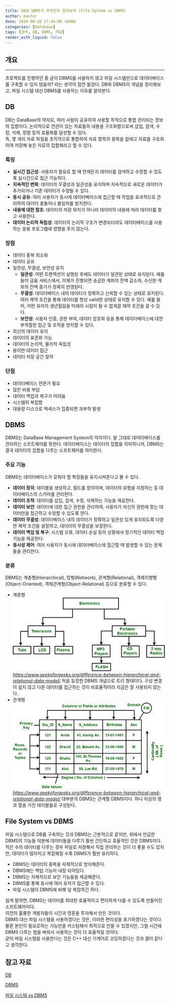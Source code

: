 ```yaml
---
title: DB와 DBMS가 무엇인지 알아보자 (File System vs DBMS)
author: master
date: 2024-08-28 17:44:00 +0900
categories: [Database]
tags: [공부, DB, DBMS, 개념]
render_with_liquid: false
---
```


## 개요
---
프로젝트를 진행하던 중 굳이 DBMS를 사용하지 않고 파일 시스템만으로 데이터베이스를 구축할 수 있지 않을까? 라는 생각이 잠깐 들었다.
DB와 DBMS의 개념을 정리해보고, 파일 시스템 대신 DBMS를 사용하는 이유를 알아본다.

## DB
DB는 DataBase의 약자로, 여러 사람이 공유하여 사용할 목적으로 통합 관리되는 정보의 집합이다. 논리적으로 연관이 있는 자료들의 내용을 구조화함으로써 삽입, 검색, 수정, 삭제, 정렬 등의 효율화를 달성할 수 있다.<br>
즉, 몇 개의 자료 파일을 조직적으로 통합하여 자료 항목의 중복을 없애고 자료를 구조화하여 저장해 놓은 자료의 집합체라고 할 수 있다.
### 특징
- **실시간 접근성**: 사용자가 필요로 할 때 언제든지 데이터를 검색하고 수정할 수 있도록 실시간으로 접근 가능하다.
- **지속적인 변화**: 데이터의 무결성과 일관성을 유지하며 지속적으로 새로운 데이터가 추가되거나 기존 데이터가 수정될 수 있다.
- **동시 공유**: 여러 사용자가 동시에 데이터베이스에 접근할 때 작업을 효과적으로 관리하여 데이터 충돌이나 불일치를 방지한다.
- **내용에 대한 참조**: 데이터의 저장 위치가 아니라 데이터의 내용에 따라 데이터를 찾고 사용한다.
- **데이터 논리적 독립성**: 데이터의 논리적 구조가 변경되더라도 데이터베이스를 사용하는 응용 프로그램에 영향을 주지 않는다.

### 장점
- 데이터 중복 최소화
- 데이터 공유
- 일관성, 무결성, 보안성 유지
    - **일관성**: 어떤 트랜잭션이 실행된 후에도 데이터가 일관된 상태로 유지된다. 예를 들어 금융 서비스에서, 이체가 진행되면 송금한 계좌의 잔액 감소와, 수신한 계좌의 잔액 증가가 정확히 반영된다.
    - **무결성**: 데이터베이스 내의 데이터가 정확하고 신뢰할 수 있는 상태로 유지된다. 여러 제약 조건을 통해 데이터를 항상 valid한 상태로 유지할 수 있다. 예를 들어, 어떤 유저의 생년월일을 미래의 시점이 될 수 없게끔 제약 조건을 걸 수 있다.
    - **보안성**: 사용자 인증, 권한 부여, 데이터 암호화 등을 통해 데이터베이스에 대한 부적절한 접근 및 조작을 방지할 수 있다.
- 최신의 데이터 유지
- 데이터의 표준화 가능
- 데이터의 논리적, 물리적 독립성
- 용이한 데이터 접근
- 데이터 저장 공간 절약

### 단점
- 데이터베이스 전문가 필요
- 많은 비용 부담
- 데이터 백업과 복구가 어려움
- 시스템의 복잡함
- 대용량 디스크로 엑세스가 집중되면 과부하 발생

## DBMS
DBMS는 DataBase Management System의 약자이다. 말 그대로 데이터베이스를 관리하는 소프트웨어를 뜻한다.
데이터베이스는 데이터의 집합을 의미하니까, DBMS는 결국 데이터의 집할을 다루는 소프트웨어를 의미한다.
### 주요 기능
DBMS는 데이터베이스가 갖춰야 할 특징들을 유지시켜준다고 볼 수 있다.
- **데이터 정의**: 테이블을 생성하고, 필드를 정의하며, 데이터의 유형을 지정하는 등 데이터베이스의 스키마를 관리한다.
- **데이터 조작**: 데이터를 삽입, 검색, 수정, 삭제하는 기능을 제공한다.
- **데이터 보안**: 데이터에 대한 접근 권한을 관리하여, 사용자가 자신의 권한에 맞는 데이터만을 접근하고 수정할 수 있도록 한다.
- **데이터 무결성**: 데이터베이스 내의 데이터가 정확하고 일관성 있게 유지되도록 다양한 제약 조건을 설정하고, 데이터의 무결성을 보장한다.
- **데이터 백업 및 복구**: 시스템 오류, 데이터 손실 등의 상황에서 정기적인 데이터 백업 기능을 제공한다.
- **동시성 제어**: 여러 사용자가 동시에 데이터베이스에 접근할 때 발생할 수 있는 문제들을 관리한다.

### 분류
DBMS는 계층형(Hierarchical), 망형(Network), 관계형(Relational), 객체지향형(Object-Oriented), 객체관계형(Object-Relational) 등으로 분류할 수 있다.
- 계층형
![](/assets/img/Database/2024-08-28-01.png)
_https://www.geeksforgeeks.org/difference-between-hierarchical-and-relational-data-model/_
처음 등장한 DBMS 개념으로 트리 형태이다. 구성 변경이 쉽지 않고 다른 데이터를 접근하는 것이 비효율적이라 지금은 잘 사용되지 않는다.
- 관계형
![](/assets/img/Database/2024-08-28-02.png)
_https://www.geeksforgeeks.org/difference-between-hierarchical-and-relational-data-model/_
대부분의 DBMS는 관계형 DBMS이다. 하나 이상의 행과 열을 가진 테이블들로 구성된다.

## File System vs DBMS
파일 시스템으로 DB를 구축하는 것과 DBMS는 근본적으로 같지만, 위에서 언급한 DBMS의 기능들 덕분에 데이터들을 다루기 훨씬 간단하교 효율적인 것은 DBMS이다.
적은 수의 데이터를 다루는 경우 파일로 저장해서 직접 관리하는 것이 더 좋을 수도 있지만, 데이터가 많아지고 복잡해질 수록 DBMS가 훨씬 유리하다.
- DBMS는 데이터의 중복을 자체적으로 방지해준다.
- DBMS에는 백업 기능이 내장 되어있다.
- DBMS는 자체적으로 보안 기능들을 제공해준다.
- DBMS를 통해 동시에 여러 유저가 접근할 수 있다.
- 파일 시스템이 DBMS에 비해 덜 복잡하긴 하다.

쉽게 말하면, DBMS는 데이터를 최대한 효율적이고 편리하게 다룰 수 있도록 만들어진 소프트웨어이다.<br>
이전의 훌륭한 개발자들이 시간과 영혼을 투자해서 만든 것이다.<br>
DBMS 대신 파일 시스템을 사용하겠다는 것은, 이러한 편리성을 포기하겠다는 것이다. 물론 본인이 필요로하는 기능만을 커스텀해서 최적으로 만들 수 있겠지만, 그럴 시간에 DBMS 다루는 법을 배워서 사용하는 것이 더 효율적일 것이다.<br>
굳이 파일 시스템을 사용한다는 것은 C++ 대신 기계어로 코딩하겠다는 것과 결이 같다고 생각한다.

## 참고 자료
[DB](https://ko.wikipedia.org/wiki/%EB%8D%B0%EC%9D%B4%ED%84%B0%EB%B2%A0%EC%9D%B4%EC%8A%A4)

[DBMS](https://hongong.hanbit.co.kr/%EB%8D%B0%EC%9D%B4%ED%84%B0%EB%B2%A0%EC%9D%B4%EC%8A%A4-%EC%9D%B4%ED%95%B4%ED%95%98%EA%B8%B0-databasedb-dbms-sql%EC%9D%98-%EA%B0%9C%EB%85%90/)

[파일 시스템 vs DBMS](https://www.geeksforgeeks.org/difference-between-file-system-and-dbms/)
